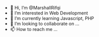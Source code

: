 - 👋 Hi, I’m @MarshallRifqi
- 👀 I’m interested in Web Development
- 🌱 I’m currently learning Javascript, PHP
- 💞️ I’m looking to collaborate on ...
- 📫 How to reach me ...

<!---
MarshallRifqi/MarshallRifqi is a ✨ special ✨ repository because its `README.md` (this file) appears on your GitHub profile.
You can click the Preview link to take a look at your changes.
--->
